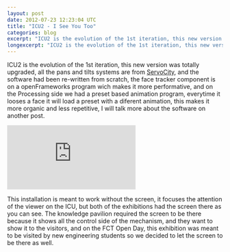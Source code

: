 ```yaml
---
layout: post
date: 2012-07-23 12:23:04 UTC
title: "ICU2 - I See You Too"
categories: blog
excerpt: "ICU2 is the evolution of the 1st iteration, this new version was totally upgraded, all the pans and tilts systems are from ServoCity, and the software had been re-written from scratch, the face tracker component is on a openFrameworks program wich makes it more performative, and on the Processing side we had a preset based animation program, everytime it looses a face it will load a preset with a diferent animation, this makes it more organic and less repetitive, I will talk more about the software on another post."
longexcerpt: "ICU2 is the evolution of the 1st iteration, this new version was totally upgraded, all the pans and tilts systems are from ServoCity, and the software had been re-written from scratch, the face tracker component is on a openFrameworks program wich makes it more performative, and on the Processing side we had a preset based animation program, everytime it looses a face it will load a preset with a diferent animation, this makes it more organic and less repetitive, I will talk more about the software on another post.This installation is meant to work without the screen, it focuses the attention of the viewer on the ICU, but both of the exhibitions had the screen there as you can see. The knowledge pavilion required the screen to be there because it shows all the control side of the mechanism, and they want to show it to the visitors, and on the FCT Open Day, this exhibition was meant to be visited by new engineering students so we decided to let the screen to be there as well."
---
```


ICU2 is the evolution of the 1st iteration, this new version was totally upgraded, all the pans and tilts systems are from <a href="http://servocity.com">ServoCity</a>, and the software had been re-written from scratch, the face tracker component is on a openFrameworks program wich makes it more performative, and on the Processing side we had a preset based animation program, everytime it looses a face it will load a preset with a diferent animation, this makes it more organic and less repetitive, I will talk more about the software on another post.

<div class="video-container"><iframe src="http://www.youtube.com/embed/fp87H-cZMZc" frameborder="0" allowfullscreen></iframe></div>

This installation is meant to work without the screen, it focuses the attention of the viewer on the ICU, but both of the exhibitions had the screen there as you can see. The knowledge pavilion required the screen to be there because it shows all the control side of the mechanism, and they want to show it to the visitors, and on the FCT Open Day, this exhibition was meant to be visited by new engineering students so we decided to let the screen to be there as well.